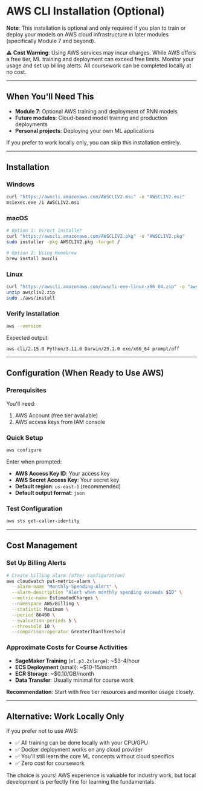 # AWS CLI Installation (Optional)

**Note**: This installation is optional and only required if you plan to train or deploy your models on AWS cloud infrastructure in later modules (specifically Module 7 and beyond).

⚠️ **Cost Warning**: Using AWS services may incur charges. While AWS offers a free tier, ML training and deployment can exceed free limits. Monitor your usage and set up billing alerts. All coursework can be completed locally at no cost.

---

## When You'll Need This

- **Module 7**: Optional AWS training and deployment of RNN models
- **Future modules**: Cloud-based model training and production deployments
- **Personal projects**: Deploying your own ML applications

If you prefer to work locally only, you can skip this installation entirely.

---

## Installation

### Windows

```bash
curl "https://awscli.amazonaws.com/AWSCLIV2.msi" -o "AWSCLIV2.msi"
msiexec.exe /i AWSCLIV2.msi
```

### macOS

```bash
# Option 1: Direct installer
curl "https://awscli.amazonaws.com/AWSCLIV2.pkg" -o "AWSCLIV2.pkg"
sudo installer -pkg AWSCLIV2.pkg -target /

# Option 2: Using Homebrew
brew install awscli
```

### Linux

```bash
curl "https://awscli.amazonaws.com/awscli-exe-linux-x86_64.zip" -o "awscliv2.zip"
unzip awscliv2.zip
sudo ./aws/install
```

### Verify Installation

```bash
aws --version
```

Expected output:
```
aws-cli/2.15.0 Python/3.11.6 Darwin/23.1.0 exe/x86_64 prompt/off
```

---

## Configuration (When Ready to Use AWS)

### Prerequisites

You'll need:
1. AWS Account (free tier available)
2. AWS access keys from IAM console

### Quick Setup

```bash
aws configure
```

Enter when prompted:
- **AWS Access Key ID**: Your access key
- **AWS Secret Access Key**: Your secret key  
- **Default region**: `us-east-1` (recommended)
- **Default output format**: `json`

### Test Configuration

```bash
aws sts get-caller-identity
```

---

## Cost Management

### Set Up Billing Alerts

```bash
# Create billing alarm (after configuration)
aws cloudwatch put-metric-alarm \
  --alarm-name "Monthly-Spending-Alert" \
  --alarm-description "Alert when monthly spending exceeds $10" \
  --metric-name EstimatedCharges \
  --namespace AWS/Billing \
  --statistic Maximum \
  --period 86400 \
  --evaluation-periods 5 \
  --threshold 10 \
  --comparison-operator GreaterThanThreshold
```

### Approximate Costs for Course Activities

- **SageMaker Training** (`ml.p3.2xlarge`): ~$3-4/hour
- **ECS Deployment** (small): ~$10-15/month
- **ECR Storage**: ~$0.10/GB/month
- **Data Transfer**: Usually minimal for course work

**Recommendation**: Start with free tier resources and monitor usage closely.

---

## Alternative: Work Locally Only

If you prefer not to use AWS:
- ✅ All training can be done locally with your CPU/GPU
- ✅ Docker deployment works on any cloud provider
- ✅ You'll still learn the core ML concepts without cloud specifics
- ✅ Zero cost for coursework

The choice is yours! AWS experience is valuable for industry work, but local development is perfectly fine for learning the fundamentals.